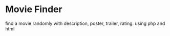 # Movie Finder
 find a movie randomly with description, poster, trailer, rating. using php and html
